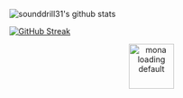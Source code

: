 ![sounddrill31's github stats](https://github-readme-stats.vercel.app/api?username=sounddrill31&show_icons=true&theme=radical)

[![GitHub Streak](https://streak-stats.demolab.com?user=sounddrill31&theme=radical)](https://git.io/streak-stats) 

<p align="center"><img width="80" height="80" src="https://github.githubassets.com/images/mona-loading-default.gif" alt="mona loading default" /></p>
